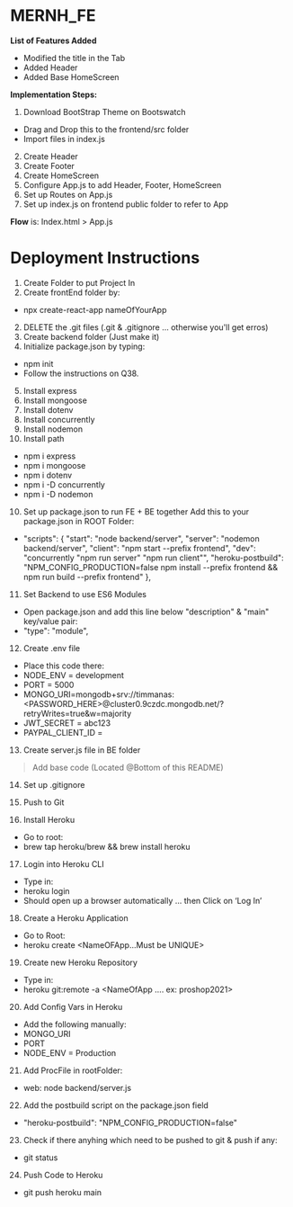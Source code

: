 # MERNH_FE

**List of Features Added**
- Modified the title in the Tab
- Added Header
- Added Base HomeScreen


**Implementation Steps:**
1. Download BootStrap Theme on Bootswatch
- Drag and Drop this to the frontend/src folder
- Import files in index.js
  
2. Create Header
3. Create Footer
4. Create HomeScreen
5. Configure App.js to add Header, Footer, HomeScreen
6. Set up Routes on App.js
7. Set up index.js on frontend public folder to refer to App


**Flow** is:
Index.html > App.js

# Deployment Instructions

1. Create Folder to put Project In
2. Create frontEnd folder by:
- npx create-react-app nameOfYourApp 
2. DELETE the .git files (.git & .gitignore ... otherwise you'll get erros)
3. Create backend folder (Just make it)
4. Initialize package.json by typing:
- npm init
- Follow the instructions on Q38.

5. Install express
6. Install mongoose
7. Install dotenv 
8. Install concurrently
9. Install nodemon
10. Install path
- npm i express
- npm i mongoose
- npm i dotenv
- npm i -D concurrently
- npm i -D nodemon

10. Set up package.json to run FE + BE together
Add this to your package.json in ROOT Folder:
- "scripts": {
    "start": "node backend/server",
    "server": "nodemon backend/server",
    "client": "npm start --prefix frontend",
    "dev": "concurrently \"npm run server\" \"npm run client\"",
    "heroku-postbuild": "NPM_CONFIG_PRODUCTION=false npm install --prefix frontend && npm run build --prefix frontend"
  },

11.  Set Backend to use ES6 Modules
- Open package.json and add this line below  "description" & "main"  key/value pair:
- "type": "module",


12. Create .env file
- Place this code there:
- NODE_ENV = development
- PORT = 5000
- MONGO_URI=mongodb+srv://timmanas:<PASSWORD_HERE>@cluster0.9czdc.mongodb.net/<DBNAMEOFYOURAPP ex: proshop>?retryWrites=true&w=majority
- JWT_SECRET = abc123
- PAYPAL_CLIENT_ID = <INSERT YOUR CLIENT ID HERE>


13. Create server.js file in BE folder
> Add base code (Located @Bottom of this README)

14. Set up .gitignore
15. Push to Git

16. Install Heroku
- Go to root:
- brew tap heroku/brew && brew install heroku

17. Login into Heroku CLI
- Type in:
- heroku login
- Should open up a browser automatically ... then Click on ‘Log In’

18.  Create a Heroku Application
- Go to Root:
- heroku create <NameOFApp...Must be UNIQUE>

19. Create new Heroku Repository
- Type in:
- heroku git:remote -a <NameOfApp …. ex: proshop2021>

20. Add Config Vars in Heroku
- Add the following manually:
- MONGO_URI
- PORT
- NODE_ENV = Production

21. Add ProcFile in rootFolder:
- web: node backend/server.js

22. Add the postbuild script on the package.json field  
- "heroku-postbuild": "NPM_CONFIG_PRODUCTION=false"

23. Check if there anyhing which need to be pushed to git & push if any:
- git status

24. Push Code to Heroku
- git push heroku main
